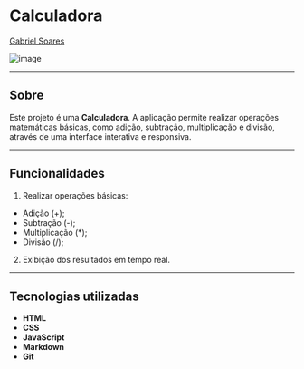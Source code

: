 # Calculadora

[Gabriel Soares](https://www.linkedin.com/in/gabriel-soares-3098782b0/)

![image](https://github.com/user-attachments/assets/3316e1c5-745e-4789-84b7-496056c7b1cf)

---

## Sobre
Este projeto é uma **Calculadora**. A aplicação permite realizar operações matemáticas básicas, como adição, subtração, multiplicação e divisão, através de uma interface interativa e responsiva.

---

## Funcionalidades
1. Realizar operações básicas:
  - Adição (+);
  - Subtração (-);
  - Multiplicação (*);
  - Divisão (/);
2. Exibição dos resultados em tempo real.

---

## Tecnologias utilizadas
- **HTML**
- **CSS**
- **JavaScript**
- **Markdown**
- **Git**

